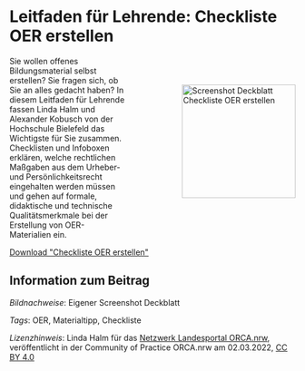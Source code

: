 # Leitfaden für Lehrende: Checkliste OER erstellen

<img src="https://github.com/lindahalm-hsbi/infOERmiert/assets/147709351/faf10b2f-ef85-4fec-8779-ae043f9fe18b" style="float:right; margin: 50px 0px 50px 100px" alt="Screenshot Deckblatt Checkliste OER erstellen" title="Screenshot Deckblatt Checkliste OER erstellen" width="200"/> Sie  wollen offenes Bildungsmaterial selbst erstellen? Sie fragen sich, ob  Sie an alles gedacht haben? In diesem Leitfaden für Lehrende fassen Linda Halm und Alexander Kobusch von der Hochschule Bielefeld das Wichtigste für  Sie zusammen. Checklisten und Infoboxen erklären, welche rechtlichen  Maßgaben aus dem Urheber- und Persönlichkeitsrecht eingehalten werden  müssen und gehen auf formale, didaktische und technische Qualitätsmerkmale bei der Erstellung von OER-Materialien ein.
 
[Download "Checkliste OER erstellen"](https://www.hsbi.de/learningservices/lehrende/oer/oer-erstellen "Downloadlink &quot;Checkliste OER erstellen&quot;")

## Information zum Beitrag

*Bildnachweise*: Eigener Screenshot Deckblatt

*Tags*: OER, Materialtipp, Checkliste

*Lizenzhinweis*: Linda Halm für das <a href="http://www.orca.nrw/ueber-uns/netzwerk" target="_blank">Netzwerk Landesportal ORCA.nrw</a>, veröffentlicht in der Community of Practice ORCA.nrw am 02.03.2022, <a href="https://creativecommons.org/licenses/by/4.0/" target="_blank">CC BY 4.0</a>
